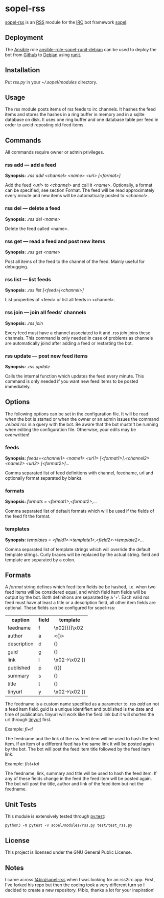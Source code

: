 # sopel-rss

[sopel-rss](https://github.com/RebelCodeBase/sopel-rss) is an [RSS](https://en.wikipedia.org/wiki/RSS) module for the [IRC](https://en.wikipedia.org/wiki/Internet_Relay_Chat) bot framework [sopel](https://github.com/sopel-irc/sopel). 

## Deployment

The [Ansible](https://en.wikipedia.org/wiki/Ansible_(software)) role [ansible-role-sopel-runit-debian](https://github.com/RebelCodeBase/ansible-role-sopel-runit-debian) can be used to deploy the bot from [Github](https://en.wikipedia.org/wiki/GitHub) to [Debian](https://en.wikipedia.org/wiki/Debian) using [runit](https://en.wikipedia.org/wiki/Runit).

## Installation

Put *rss.py* in your *~/.sopel/modules* directory.

## Usage

The rss module posts items of rss feeds to irc channels. It hashes the feed items and stores the hashes in a ring buffer in memory and in a sqlite database on disk. It uses one ring buffer and one database table per feed in order to avoid reposting old feed items.

## Commands

All commands require owner or admin privileges.

### rss add &mdash; add a feed

**Synopsis:** *.rss add \<channel\> \<name\> \<url\> [\<format\>]*

Add the feed *\<url\>* to *\<channel\>* and call it *\<name\>*. Optionally, a format can be specified, see section Format. The feed will be read approximately every minute and new items will be automatically posted to *\<channel\>*.

### rss del &mdash; delete a feed

**Synopsis:** *.rss del \<name\>*

Delete the feed called \<name\>.

### rss get &mdash; read a feed and post new items

**Synopsis:** *.rss get \<name\>*

Post all items of the feed to the channel of the feed. Mainly useful for debugging.

### rss list &mdash; list feeds

**Synopsis:** *.rss list [\<feed\>|\<channel\>]*

List properties of \<feed\> or list all feeds in \<channel\>. 

### rss join &mdash; join all feeds' channels

**Synopsis:** *.rss join*

Every feed must have a channel associated to it and *.rss join* joins these channels. This command is only needed in case of problems as channels are automatically joind after adding a feed or restarting the bot.
 
### rss update &mdash; post new feed items

**Synopsis:** *.rss update*

Calls the internal function which updates the feed every minute. This command is only needed if you want new feed items to be posted immediately.

## Options

The following options can be set in the configuration file. It will be read when the bot is started or when the owner or an admin issues the command *.reload rss* in a query with the bot. Be aware that the bot mustn't be running when editing the configuration file. Otherwise, your edits may be overwritten!

### feeds

**Synopsis:** *feeds=\<channel1\> \<name1\> \<url1\> [\<format1\>],\<channel2\> \<name2\> \<url2\> [\<format2\>]...*

Comma separated list of feed definitions with channel, feedname, url and optionally format separated by blanks.

### formats

**Synopsis:** *formats = \<format1\>,\<format2\>,...*

Comma separated list of default formats which will be used if the fields of the feed fit the format.

### templates

**Synopsis:** *templates = \<field1\>:\<template1\>,\<field2\>:\<template2\>...*

Comma separated list of template strings which will override the default template strings. Curly braces will be replaced by the actual string. field and template are separated by a colon.

## Formats

A *format* string defines which feed item fields be be hashed, i.e. when two feed items will be considered equal, and which field item fields will be output by the bot. Both definitions are separated by a '+'. Each valid rss feed must have at least a title or a description field, all other item fields are optional. These fields can be configured for sopel-rss:

<table>
    <tr>
        <th>caption</th>
        <th>field</th>
        <th>template</th>
    </tr>
    <tr>
        <td>feedname</td>
        <td>f</td>
        <td>\x02[{}]\x02</td>
    </tr>
    <tr>
        <td>author</td>
        <td>a</td>
        <td><{}></td>
    </tr>
    <tr>
        <td>description</td>
        <td>d</td>
        <td>{}</td>
    </tr>
    <tr>
        <td>guid</td>
        <td>g</td>
        <td>{}</td>
    </tr>
    <tr>
        <td>link</td>
        <td>l</td>
        <td>\x02→\x02 {}</td>         
    </tr>
    <tr>
        <td>published</td>
        <td>p</td>
        <td>({})</td>
    </tr>
    <tr>
        <td>summary</td>
        <td>s</td>
        <td>{}</td>
    </tr>
    <tr>
        <td>title</td>
        <td>t</td>
        <td>{}</td>
    </tr>
    <tr>
        <td>tinyurl</td>
        <td>y</td>
        <td>\x02→\x02 {}</td>
    </tr>
</table>

The feedname is a custom name specified as a parameter to *.rss add* an not a feed item field. guid is a unique identifiert and published is the date and time of publication. tinyurl will work like the field link but it will shorten the url through [tinyurl](https://www.tinyurl.com/) first.

Example: *fl+tl*

The feedname and the link of the rss feed item will be used to hash the feed item. If an item of a different feed has the same link it will be posted again by the bot. The bot will post the feed item title followed by the feed item link.

Example: *flst+tal*

The feedname, link, summary and title will be used to hash the feed item. If any of these fields change in the feed the feed item will be posted again. The bot will post the title, author and link of the feed item but not the feedname.

## Unit Tests

This module is extensively tested through [py.test](http://doc.pytest.org):

`python3 -m pytest -v sopel/modules/rss.py test/test_rss.py`

## License

This project is licensed under the GNU General Public License.

## Notes

I came across [f4bio/sopel-rss](https://github.com/f4bio/sopel-rss) when I was looking for an rss2irc app. First, I've forked his repo but then the coding took a very different turn so I decided to create a new repository. f4bio, thanks a lot for your inspiration!
